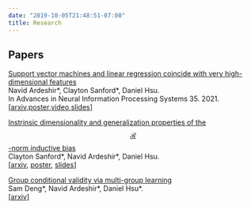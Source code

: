 ```yaml
---
date: "2019-10-05T21:48:51-07:00"
title: Research
---
```


<!--
## Research
My main research interests lie in understanding generalization properties of overparameterized models using tools from applied probability, and information theory. Lately, I've been focusing on mean field description of wide neural networks and generalization capabilities of wide networks in various regimes. 
-->

## Papers

[Support vector machines and linear regression coincide with very high-dimensional features](https://papers.nips.cc/paper/2021/file/26d4b4313a7e5828856bc0791fca39a2-Paper.pdf) \
Navid Ardeshir\*, Clayton Sanford\*, Daniel Hsu. \
In Advances in Neural Information Processing Systems 35. 2021. \
[[arxiv](https://arxiv.org/abs/2105.14084),[poster](/files/SVM_NeurIPS.pdf),[video](https://slideslive.com/38968209),[slides](/files/SVM=OLS.pdf)]

[Instrinsic dimensionality and generalization properties of the $$\mathcal{R}$$-norm inductive bias](https://arxiv.org/pdf/2206.05317.pdf) \
Clayton Sanford\*, Navid Ardeshir\*, Daniel Hsu. \
[[arxiv](https://arxiv.org/pdf/2206.05317.pdf), [poster](/files/poster.pdf), [slides](/files/R-norm.pdf)]

[Group conditional validity via multi-group learning](https://arxiv.org/pdf/2303.03995.pdf) \
Sam Deng\*, Navid Ardeshir\*, Daniel Hsu\*. \
[[arxiv](https://arxiv.org/pdf/2303.03995.pdf)]
